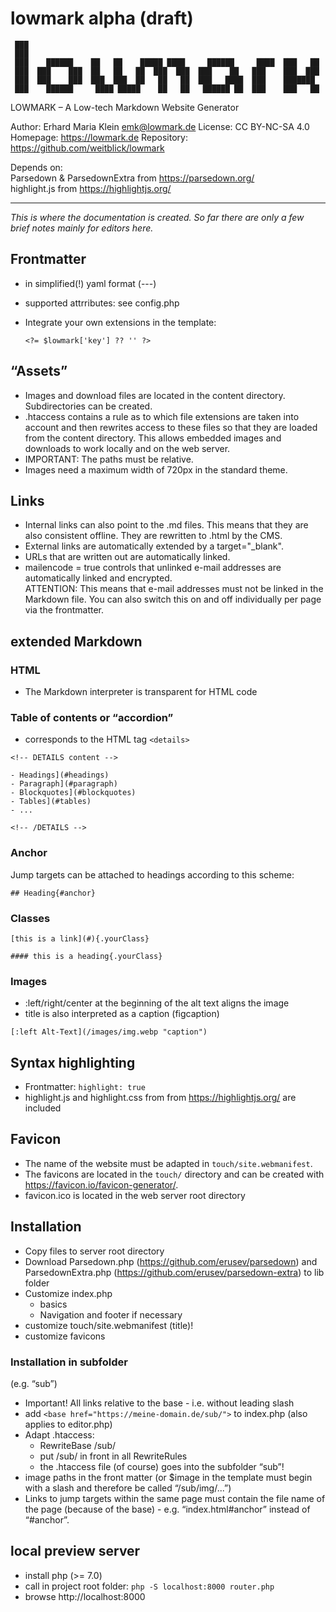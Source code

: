 # lowmark alpha (draft)

```
 ███
 ███
 ███    ██████    ██   ██    █████ ████     ██████     ████  ███   ██
 ███  ███    ███  ██   ██   ██  ███  ███  ███    ██   ███    ███  ███
 ███  ███    ███  ███  ███  ██   ██   ██  ███   ████  ███    ███████
 ███    ██████     ████ █████    ██   ██   ██████ ██  ███    ███   ██
```

LOWMARK – A Low-tech Markdown Website Generator

Author: Erhard Maria Klein <emk@lowmark.de>
License: CC BY-NC-SA 4.0
Homepage: https://lowmark.de
Repository: https://github.com/weitblick/lowmark

Depends on:  
Parsedown & ParsedownExtra from https://parsedown.org/  
highlight.js from https://highlightjs.org/

---

_This is where the documentation is created. So far there are only a few brief notes mainly for editors here._


## Frontmatter


* in simplified(!) yaml format (---)
* supported attrributes: see config.php
* Integrate your own extensions in the template:  

  `<?= $lowmark['key'] ?? '' ?>`

## “Assets”

* Images and download files are located in the content directory. Subdirectories can be created.
* .htaccess contains a rule as to which file extensions are taken into account and then rewrites access to these files so that they are loaded from the content directory. This allows embedded images and downloads to work locally and on the web server.
* IMPORTANT: The paths must be relative.
* Images need a maximum width of 720px in the standard theme.

## Links

* Internal links can also point to the .md files. This means that they are also consistent offline. They are rewritten to .html by the CMS.
* External links are automatically extended by a target="_blank".
* URLs that are written out are automatically linked.
* mailencode = true controls that unlinked e-mail addresses are automatically linked and encrypted.  
  ATTENTION: This means that e-mail addresses must not be linked in the Markdown file. You can also switch this on and off individually per page via the frontmatter.

## extended Markdown

### HTML

* The Markdown interpreter is transparent for HTML code

### Table of contents or “accordion”

- corresponds to the HTML tag `<details>`

```
<!-- DETAILS content -->

- Headings](#headings)
- Paragraph](#paragraph)
- Blockquotes](#blockquotes)
- Tables](#tables)
- ...

<!-- /DETAILS -->
```


### Anchor

Jump targets can be attached to headings according to this scheme:

```
## Heading{#anchor}
```


### Classes

```
[this is a link](#){.yourClass}

#### this is a heading{.yourClass}
```


### Images

* :left/right/center at the beginning of the alt text aligns the image
* title is also interpreted as a caption (figcaption)

```
[:left Alt-Text](/images/img.webp "caption")
```

## Syntax highlighting

* Frontmatter: `highlight: true`
* highlight.js and highlight.css from from https://highlightjs.org/ are included


## Favicon

* The name of the website must be adapted in `touch/site.webmanifest`.
* The favicons are located in the `touch/` directory and can be created with https://favicon.io/favicon-generator/.
* favicon.ico is located in the web server root directory

## Installation


* Copy files to server root directory
* Download Parsedown.php (https://github.com/erusev/parsedown) and ParsedownExtra.php (https://github.com/erusev/parsedown-extra) to lib folder
* Customize index.php
  * basics
  * Navigation and footer if necessary
* customize touch/site.webmanifest (title)!
* customize favicons

### Installation in subfolder

(e.g. “sub”)

* Important! All links relative to the base - i.e. without leading slash
* add `<base href="https://meine-domain.de/sub/">` to index.php (also applies to editor.php)
* Adapt .htaccess:
  * RewriteBase /sub/
  * put /sub/ in front in all RewriteRules
  * the .htaccess file (of course) goes into the subfolder “sub”!
* image paths in the front matter (or $image in the template must begin with a slash and therefore be called “/sub/img/...”)
* Links to jump targets within the same page must contain the file name of the page (because of the base) - e.g. “index.html#anchor” instead of “#anchor”.

## local preview server

- install php (>= 7.0)
- call in project root folder: `php -S localhost:8000 router.php`
- browse http://localhost:8000
